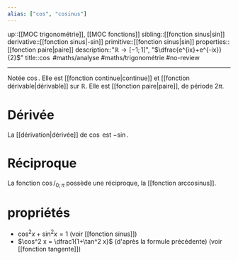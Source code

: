 ```yaml
---
alias: ["cos", "cosinus"]
---
```

up::[[MOC trigonométrie]], [[MOC fonctions]]
sibling::[[fonction sinus|sin]]
derivative::[[fonction sinus|-sin]]
primitive::[[fonction sinus|sin]]
properties::[[fonction paire|paire]]
description::"$\mathbb{R} \to [-1;1]$", "$\dfrac{e^{ix}+e^{-ix}}{2}$"
title::$\cos$
#maths/analyse #maths/trigonométrie #no-review 

----

Notée $\cos$.
Elle est [[fonction continue|continue]] et [[fonction dérivable|dérivable]] sur $\mathbb{R}$.
Elle est [[fonction paire|paire]], de période $2\pi$.

# Dérivée
La [[dérivation|dérivée]] de $\cos$ est $-\sin$.

# Réciproque
La fonction $\cos/_{0;\pi}$ possède une réciproque, la [[fonction arccosinus]].

# propriétés
 - $\cos^2 x + \sin^2 x = 1$ (voir [[fonction sinus]])
 - $\cos^2 x = \dfrac1{1+\tan^2 x}$ (d'après la formule précédente) (voir [[fonction tangente]])
